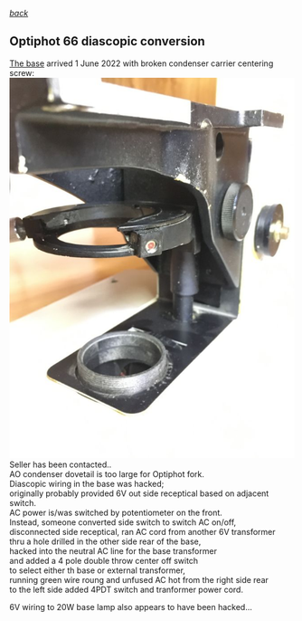*[back](./)*
## Optiphot 66 diascopic conversion  

[The base](DIA-EPI_base) arrived 1 June 2022 with broken condenser carrier centering screw:  
![broken](broken.jpg)  
Seller has been contacted..  
AO condenser dovetail is too large for Optiphot fork.  
Diascopic wiring in the base was hacked;  
originally probably provided 6V out side receptical based on adjacent switch.  
AC power is/was switched by potentiometer on the front.  
Instead, someone converted side switch to switch AC on/off,  
disconnected side receptical, ran AC cord from another 6V transformer  
thru a hole drilled in the other side rear of the base,  
hacked into the neutral AC line for the base transformer  
and added a 4 pole double throw center off switch  
to select either th base or external transformer,  
running green wire roung and unfused AC hot from the right side rear  
to the left side added 4PDT switch and tranformer power cord.  
  
6V wiring to 20W base lamp also appears to have been hacked...  
